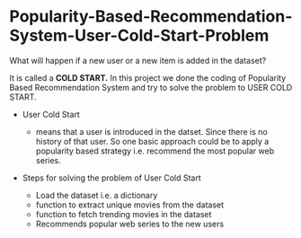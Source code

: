 # Popularity-Based-Recommendation-System-User-Cold-Start-Problem

What will happen if a new user or a new item is added in the dataset?

It is called a <b>COLD START.</b> In this project we done the coding of Popularity Based Recommendation System and try to solve the problem to USER COLD START.

- User Cold Start
  * means that a user is introduced in the datset. Since there is no history of that user. So one basic approach could be to apply a popularity based strategy i.e. recommend the most popular web series.
  
- Steps for solving the problem of User Cold Start  
  * Load the dataset i.e. a dictionary 
  * function to extract unique movies from the dataset
  * function to fetch trending movies in the dataset
  * Recommends popular web series to the new users

